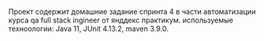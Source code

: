 Проект содержит домашние задание спринта 4 в части автоматизации курса qa full stack ingineer от янддекс практикум.
используемые техноологии: Java 11, JUnit 4.13.2, maven 3.9.0.